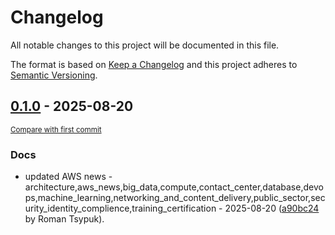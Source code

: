 # Changelog

All notable changes to this project will be documented in this file.

The format is based on [Keep a Changelog](http://keepachangelog.com/en/1.0.0/)
and this project adheres to [Semantic Versioning](http://semver.org/spec/v2.0.0.html).

<!-- insertion marker -->
## [0.1.0](https://github.com/tsypuk/aws-news/releases/tag/ver-2025-08-200.1.0) - 2025-08-20

<small>[Compare with first commit](https://github.com/tsypuk/aws-news/compare/3500d8bf144d906314147d1df73437e8de8037b1...ver-2025-08-20)</small>

### Docs

- updated AWS news - architecture,aws_news,big_data,compute,contact_center,database,devops,machine_learning,networking_and_content_delivery,public_sector,security_identity_complience,training_certification - 2025-08-20 ([a90bc24](https://github.com/tsypuk/aws-news/commit/a90bc24f96e010e49d8aca124270daa9cc22bff3) by Roman Tsypuk).

